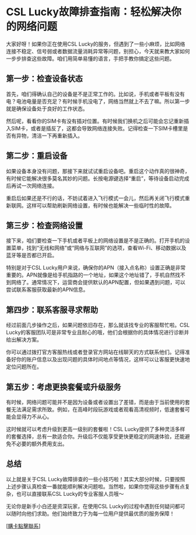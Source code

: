 # CSL Lucky故障排查指南：轻松解决你的网络问题

大家好呀！如果你正在使用CSL Lucky的服务，但遇到了一些小麻烦，比如网络连接不稳定、信号弱或者数据流量消耗异常等问题，别担心，今天就来教大家如何一步步排查这些故障。咱们用简单易懂的语言，手把手教你搞定这些问题。

## 第一步：检查设备状态

首先，咱们得确认自己的设备是不是正常工作的。比如说，手机或者平板有没有电？电池电量是否充足？有时候手机没电了，网络当然就上不去了嘛。所以第一步就是确保设备处于良好的工作状态。

然后呢，看看你的SIM卡有没有插对位置。有时候我们换机之后可能会忘记重新插入SIM卡，或者是插反了，这都会导致网络连接失败。记得检查一下SIM卡槽里是否有异物，清洁一下再重新插入。

## 第二步：重启设备

如果设备本身没有问题，那接下来就试试重启设备吧。重启这个动作真的很神奇，有时候它能解决很多莫名其妙的问题。长按电源键选择“重启”，等待设备启动完成后再试一次网络连接。

重启后如果还是不行的话，不妨试着进入飞行模式一会儿，然后再关闭飞行模式重新联网。这样可以帮助刷新网络设置，有时候也能解决一些临时性的故障。

## 第三步：检查网络设置

接下来，咱们要检查一下手机或者平板上的网络设置是不是正确的。打开手机的设置菜单，找到“无线和网络”或“网络与互联网”的选项，查看Wi-Fi、移动数据以及蓝牙等是否都已开启。

特别是对于CSL Lucky用户来说，确保你的APN（接入点名称）设置正确是非常重要的。APN就像是给手机指路的一个地址，如果这个地址错了，手机自然找不到网络了。通常情况下，运营商会提供默认的APN配置，但如果遇到问题，可以尝试联系客服获取最新的APN信息。

## 第四步：联系客服寻求帮助

经过前面几步操作之后，如果问题依旧存在，那么就该找专业的客服帮忙啦。CSL Lucky的客服团队可是非常专业且耐心的哦，他们会根据你的具体情况进行诊断并给出解决方案。

你可以通过拨打官方客服热线或者登录官方网站在线聊天的方式联系他们。记得准备好你的账户信息以及出现问题的具体时间地点等情况，这样可以让客服更快速地定位问题所在。

## 第五步：考虑更换套餐或升级服务

有时候，网络问题可能并不是因为设备或者设置出了差错，而是由于当前使用的套餐无法满足需求所致。例如，在高峰时段玩游戏或者观看高清视频时，低速套餐可能会显得力不从心。

这时候就可以考虑升级到更高一级别的套餐啦！CSL Lucky提供了多种灵活多样的套餐选择，总有一款适合你。升级后不仅能享受更快更稳定的网速体验，还能避免不必要的额外费用支出。

## 总结

以上就是关于CSL Lucky故障排查的一些小技巧啦！其实大部分时候，只要按照上述步骤认真检查一番就能顺利解决问题啦。当然啦，如果你觉得这些步骤有点复杂，也可以直接联系CSL Lucky的专业客服人员哦～

无论你是新手小白还是资深玩家，在使用CSL Lucky的过程中遇到任何疑问都可以随时向他们求助。他们始终致力于为每一位用户提供最优质的服务保障！

[[購卡點擊聯系](https://t.me/s/esim1088)]